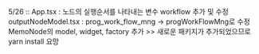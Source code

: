 5/26 :: 
App.tsx : 노드의 실행순서를 나타내는 변수 workflow 추가 및 수정
outputNodeModel.tsx : prog_work_flow_mng -> progWorkFlowMng로 수정
MemoNode의 model, widget, factory 추가 >> 새로운 패키지가 추가되었으므로 yarn install 요망
